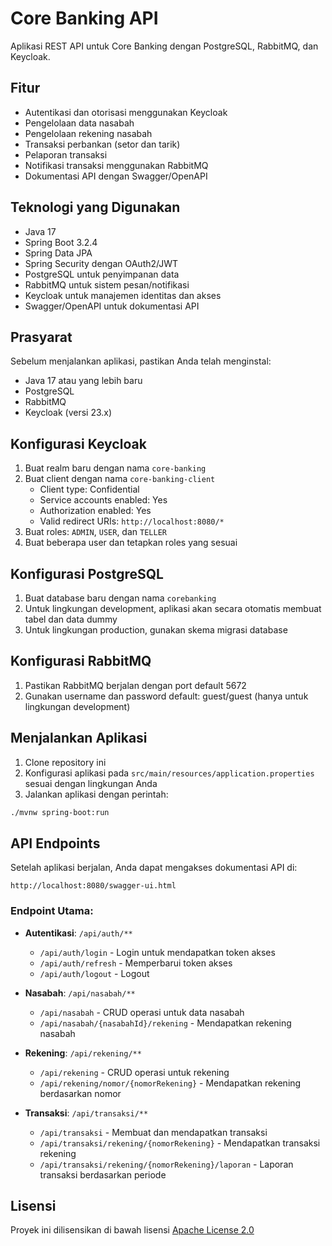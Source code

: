 # Core Banking API

Aplikasi REST API untuk Core Banking dengan PostgreSQL, RabbitMQ, dan Keycloak.

## Fitur

- Autentikasi dan otorisasi menggunakan Keycloak
- Pengelolaan data nasabah
- Pengelolaan rekening nasabah
- Transaksi perbankan (setor dan tarik)
- Pelaporan transaksi
- Notifikasi transaksi menggunakan RabbitMQ
- Dokumentasi API dengan Swagger/OpenAPI

## Teknologi yang Digunakan

- Java 17
- Spring Boot 3.2.4
- Spring Data JPA
- Spring Security dengan OAuth2/JWT
- PostgreSQL untuk penyimpanan data
- RabbitMQ untuk sistem pesan/notifikasi
- Keycloak untuk manajemen identitas dan akses
- Swagger/OpenAPI untuk dokumentasi API

## Prasyarat

Sebelum menjalankan aplikasi, pastikan Anda telah menginstal:

- Java 17 atau yang lebih baru
- PostgreSQL
- RabbitMQ
- Keycloak (versi 23.x)

## Konfigurasi Keycloak

1. Buat realm baru dengan nama `core-banking`
2. Buat client dengan nama `core-banking-client`
   - Client type: Confidential
   - Service accounts enabled: Yes
   - Authorization enabled: Yes
   - Valid redirect URIs: `http://localhost:8080/*`
3. Buat roles: `ADMIN`, `USER`, dan `TELLER`
4. Buat beberapa user dan tetapkan roles yang sesuai

## Konfigurasi PostgreSQL

1. Buat database baru dengan nama `corebanking`
2. Untuk lingkungan development, aplikasi akan secara otomatis membuat tabel dan data dummy
3. Untuk lingkungan production, gunakan skema migrasi database

## Konfigurasi RabbitMQ

1. Pastikan RabbitMQ berjalan dengan port default 5672
2. Gunakan username dan password default: guest/guest (hanya untuk lingkungan development)

## Menjalankan Aplikasi

1. Clone repository ini
2. Konfigurasi aplikasi pada `src/main/resources/application.properties` sesuai dengan lingkungan Anda
3. Jalankan aplikasi dengan perintah:

```bash
./mvnw spring-boot:run
```

## API Endpoints

Setelah aplikasi berjalan, Anda dapat mengakses dokumentasi API di:

```
http://localhost:8080/swagger-ui.html
```

### Endpoint Utama:

- **Autentikasi**: `/api/auth/**`
  - `/api/auth/login` - Login untuk mendapatkan token akses
  - `/api/auth/refresh` - Memperbarui token akses
  - `/api/auth/logout` - Logout

- **Nasabah**: `/api/nasabah/**`
  - `/api/nasabah` - CRUD operasi untuk data nasabah
  - `/api/nasabah/{nasabahId}/rekening` - Mendapatkan rekening nasabah

- **Rekening**: `/api/rekening/**`
  - `/api/rekening` - CRUD operasi untuk rekening
  - `/api/rekening/nomor/{nomorRekening}` - Mendapatkan rekening berdasarkan nomor

- **Transaksi**: `/api/transaksi/**`
  - `/api/transaksi` - Membuat dan mendapatkan transaksi
  - `/api/transaksi/rekening/{nomorRekening}` - Mendapatkan transaksi rekening
  - `/api/transaksi/rekening/{nomorRekening}/laporan` - Laporan transaksi berdasarkan periode

## Lisensi

Proyek ini dilisensikan di bawah lisensi [Apache License 2.0](https://www.apache.org/licenses/LICENSE-2.0) 